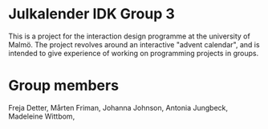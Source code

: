 # Julkalender IDK Group 3

This is a project for the interaction design programme at the university of Malmö. The project revolves around an interactive "advent calendar", and is intended to give experience of working on programming projects in groups.

# Group members
Freja Detter,
Mårten Friman,
Johanna Johnson,
Antonia Jungbeck,
Madeleine Wittbom,
